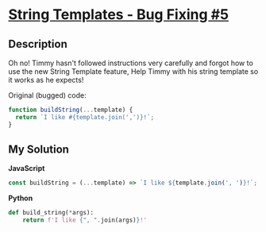 # [String Templates - Bug Fixing #5]()

## Description

Oh no! Timmy hasn't followed instructions very carefully and forgot how to use the new String Template feature, Help Timmy with his string template so it works as he expects!

Original (bugged) code:

```js
function buildString(...template) {
  return `I like #{template.join(',')}!`;
}
```

## My Solution

**JavaScript**

```js
const buildString = (...template) => `I like ${template.join(', ')}!`;
```

**Python**

```py
def build_string(*args):
    return f'I like {", ".join(args)}!'
```
